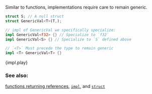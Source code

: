 Similar to functions, implementations require care to remain generic.

```rust
struct S; // A null struct
struct GenericVal<T>(T,);

// impl of GenericVal we specifically specialize:
impl GenericVal<f32> {} // Specialize to `f32`
impl GenericVal<S> {} // Specialize to `S` defined above

// `<T>` Must precede the type to remain generic
impl <T> GenericVal<T> {}
```

{impl.play}

### See also:

[functions returning references][fn], [`impl`][methods], and [`struct`][structs]


[fn]: /scope/lifetime/fn.html
[methods]: /fn/methods.html
[specialization_plans]: http://blog.rust-lang.org/2015/05/11/traits.html#the-future
[structs]: /custom_types/structs.html
